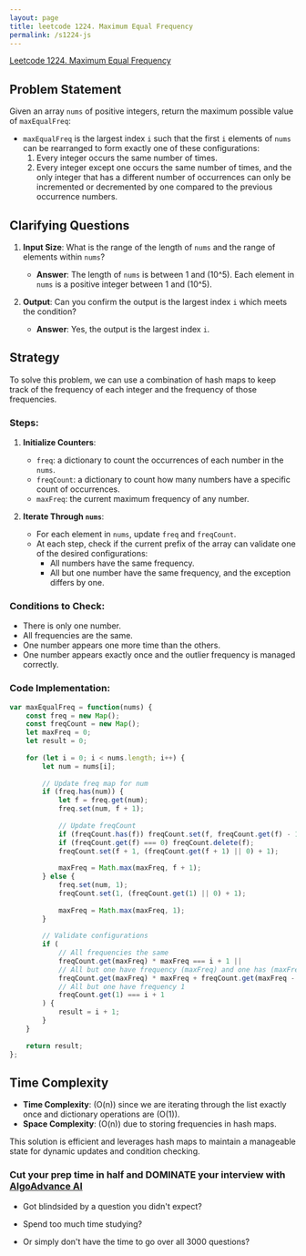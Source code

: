 ```yaml
---
layout: page
title: leetcode 1224. Maximum Equal Frequency
permalink: /s1224-js
---
```

[Leetcode 1224. Maximum Equal Frequency](https://algoadvance.github.io/algoadvance/l1224)
## Problem Statement

Given an array `nums` of positive integers, return the maximum possible value of `maxEqualFreq`:
- `maxEqualFreq` is the largest index `i` such that the first `i` elements of `nums` can be rearranged to form exactly one of these configurations:
    1. Every integer occurs the same number of times.
    2. Every integer except one occurs the same number of times, and the only integer that has a different number of occurrences can only be incremented or decremented by one compared to the previous occurrence numbers.

## Clarifying Questions

1. **Input Size**: What is the range of the length of `nums` and the range of elements within `nums`?
   - **Answer**: The length of `nums` is between 1 and \(10^5\). Each element in `nums` is a positive integer between 1 and \(10^5\).

2. **Output**: Can you confirm the output is the largest index `i` which meets the condition?
   - **Answer**: Yes, the output is the largest index `i`.

## Strategy

To solve this problem, we can use a combination of hash maps to keep track of the frequency of each integer and the frequency of those frequencies.

### Steps:

1. **Initialize Counters**:
   - `freq`: a dictionary to count the occurrences of each number in the `nums`.
   - `freqCount`: a dictionary to count how many numbers have a specific count of occurrences.
   - `maxFreq`: the current maximum frequency of any number.

2. **Iterate Through `nums`**:
   - For each element in `nums`, update `freq` and `freqCount`.
   - At each step, check if the current prefix of the array can validate one of the desired configurations:
     - All numbers have the same frequency.
     - All but one number have the same frequency, and the exception differs by one.

### Conditions to Check:
- There is only one number.
- All frequencies are the same.
- One number appears one more time than the others.
- One number appears exactly once and the outlier frequency is managed correctly.

### Code Implementation:

```javascript
var maxEqualFreq = function(nums) {
    const freq = new Map();
    const freqCount = new Map();
    let maxFreq = 0;
    let result = 0;
    
    for (let i = 0; i < nums.length; i++) {
        let num = nums[i];
        
        // Update freq map for num
        if (freq.has(num)) {
            let f = freq.get(num);
            freq.set(num, f + 1);
            
            // Update freqCount
            if (freqCount.has(f)) freqCount.set(f, freqCount.get(f) - 1);
            if (freqCount.get(f) === 0) freqCount.delete(f);
            freqCount.set(f + 1, (freqCount.get(f + 1) || 0) + 1);
            
            maxFreq = Math.max(maxFreq, f + 1);
        } else {
            freq.set(num, 1);
            freqCount.set(1, (freqCount.get(1) || 0) + 1);
            
            maxFreq = Math.max(maxFreq, 1);
        }
        
        // Validate configurations
        if (
            // All frequencies the same
            freqCount.get(maxFreq) * maxFreq === i + 1 ||
            // All but one have frequency (maxFreq) and one has (maxFreq - 1)
            freqCount.get(maxFreq) * maxFreq + freqCount.get(maxFreq - 1) * (maxFreq - 1) === i + 1 ||
            // All but one have frequency 1
            freqCount.get(1) === i + 1
        ) {
            result = i + 1;
        }
    }
    
    return result;
};
```

## Time Complexity

- **Time Complexity**: \(O(n)\) since we are iterating through the list exactly once and dictionary operations are \(O(1)\).
- **Space Complexity**: \(O(n)\) due to storing frequencies in hash maps. 

This solution is efficient and leverages hash maps to maintain a manageable state for dynamic updates and condition checking.


### Cut your prep time in half and DOMINATE your interview with [AlgoAdvance AI](https://algoAdvance.com)

- Got blindsided by a question you didn't expect?

- Spend too much time studying?

- Or simply don't have the time to go over all 3000 questions?

